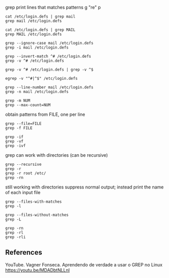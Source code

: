grep print lines that matches patterns
g "re" p

```
cat /etc/login.defs | grep mail
grep mail /etc/login.defs
```

```
cat /etc/login.defs | grep MAIL
grep MAIL /etc/login.defs
```

```
grep --ignore-case mail /etc/login.defs
grep -i mail /etc/login.defs
```

```
grep --invert-match ^# /etc/login.defs
grep -v ^# /etc/login.defs

grep -v ^# /etc/login.defs | grep -v ^$ 

egrep -v "^#|^$" /etc/login.defs
```

```
grep --line-number mail /etc/login.defs
grep -n mail /etc/login.defs
```

```
grep -m NUM
grep --max-count=NUM
```

obtain patterns from FILE, one per line
```
grep --file=FILE
grep -f FILE

grep -if
grep -vf
grep -ivf
```

grep can work with directories
(can be recursive)
```
grep --recursive
grep -r
grep -r root /etc/
grep -rn
```

still working with directories
suppress normal output; instead print the name of each input file
```
grep --files-with-matches
grep -l

grep --files-without-matches
grep -L
```

```
grep -rn
grep -rl
grep -rli
```

## References

YouTube. Vagner Fonseca.
Aprendendo de verdade a usar o GREP no Linux
https://youtu.be/MDADbtNLLnI
